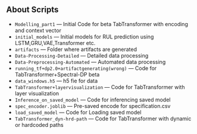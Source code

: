 ## About Scripts

* `Modelling_part1` — Initial Code for beta TabTransformer with encoding and context vector
* `initial_models` — Initial models for RUL prediction using LSTM,GRU,VAE,Transformer etc.
* `artifacts` — Folder where artifacts are generated
* `Data-Processing-Detailed` — Detailed data processing 
* `Data-Preprocessing-Automated` — Automated data processing
* `running_tf+dp2.0+artifactgenerating(wrong)` — Code for TabTransformer+Spectral-DP beta
* `data_windows.h5` — h5 fie for data
* `TabTransformer+layervisualization` — Code for TabTransformer with layer visualization
* `Inference_on_saved_model` — Code for inferencing saved model
* `spec_encoder.joblib` — Pre-saved encode for specification.csv
* `load_saved_model` — Code for Loading saved model
* `TabTransformer_dyn-hrd-path` — Code for TabTransformer with dynamic or hardcoded paths

